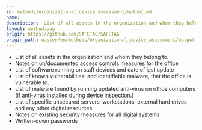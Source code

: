 ```yaml
---
id: methods/organizational_device_assessment/output.md
name: 
description:  List of all assets in the organization and whom they belong to. Notes on un/documented access controls measures for the office List of software running on staff devices and date of last update List of known vulnerabilities, and...
layout: method.pug
origin: https://github.com/SAFETAG/SAFETAG
origin_path: master/en/methods/organizational_device_assessment/output.md
---
```


* List of all assets in the organization and whom they belong to.
* Notes on un/documented access controls measures for the office
* List of software running on staff devices and date of last update
* List of known vulnerabilities, and identifiable malware, that the office is vulnerable to.
* List of malware found by running updated anti-virus on office computers (if anti-virus installed during device inspection.)
* List of specific unsecured servers, workstations, external hard   drives and any other digital resources
* Notes on existing security measures for all digital systems
* Written-down passwords
 


